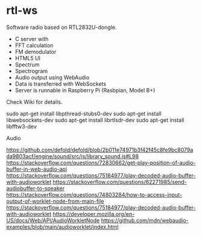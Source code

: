rtl-ws
======

Software radio based on RTL2832U-dongle.
* C server with
 * FFT calculation
 * FM demodulator
* HTML5 UI
 * Spectrum
 * Spectrogram
 * Audio output using WebAudio
* Data is transferred with WebSockets
* Server is runnable in Raspberry Pi (Rasbpian, Model B+)

Check Wiki for details.

sudo apt-get install libpthread-stubs0-dev
sudo apt-get install libwebsockets-dev
sudo apt-get install librtlsdr-dev
sudo apt-get install libfftw3-dev


Audio

https://github.com/defold/defold/blob/2b011e74971b3f42f45c8fe9bc8079ada9803acf/engine/sound/src/js/library_sound.js#L98
https://stackoverflow.com/questions/72830662/get-play-position-of-audio-buffer-in-web-audio-api
https://stackoverflow.com/questions/75184977/play-decoded-audio-buffer-with-audioworklet
https://stackoverflow.com/questions/62271985/send-audiobuffer-to-speaker
https://stackoverflow.com/questions/74803284/how-to-access-input-output-of-worklet-node-from-main-file
https://stackoverflow.com/questions/75184977/play-decoded-audio-buffer-with-audioworklet
https://developer.mozilla.org/en-US/docs/Web/API/AudioWorkletNode
https://github.com/mdn/webaudio-examples/blob/main/audioworklet/index.html

